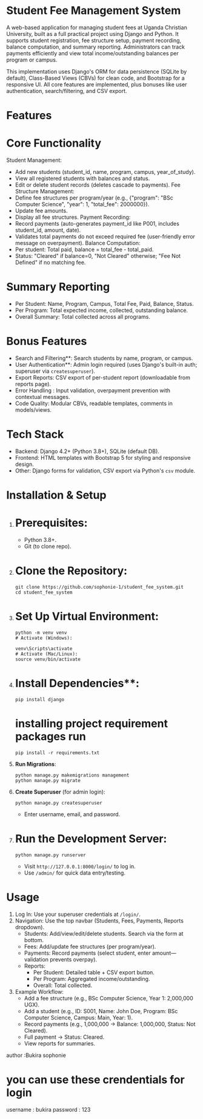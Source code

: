 # Student Fee Management System


A web-based application for managing student fees at Uganda Christian University, built as a full practical project using Django and Python. It supports student registration, fee structure setup, payment recording, balance computation, and summary reporting. Administrators can track payments efficiently and view total income/outstanding balances per program or campus.

This implementation uses Django's ORM for data persistence (SQLite by default), Class-Based Views (CBVs) for clean code, and Bootstrap for a responsive UI. All core features are implemented, plus bonuses like user authentication, search/filtering, and CSV export.

# Features

# Core Functionality
Student Management:
  - Add new students (student_id, name, program, campus, year_of_study).
  - View all registered students with balances and status.
  - Edit or delete student records (deletes cascade to payments).
Fee Structure Management:
  - Define fee structures per program/year (e.g., {"program": "BSc Computer Science", "year": 1, "total_fee": 2000000}).
  - Update fee amounts.
  - Display all fee structures.
Payment Recording:
  - Record payments (auto-generates payment_id like P001, includes student_id, amount, date).
  - Validates total payments do not exceed required fee (user-friendly error message on overpayment).
Balance Computation:
  - Per student: Total paid, balance = total_fee - total_paid.
  - Status: "Cleared" if balance=0, "Not Cleared" otherwise; "Fee Not Defined" if no matching fee.
# Summary Reporting
  - Per Student: Name, Program, Campus, Total Fee, Paid, Balance, Status.
  - Per Program: Total expected income, collected, outstanding balance.
  - Overall Summary: Total collected across all programs.

# Bonus Features
- Search and Filtering**: Search students by name, program, or campus.
- User Authentication**: Admin login required (uses Django's built-in auth; superuser via `createsuperuser`).
- Export Reports: CSV export of per-student report (downloadable from reports page).
- Error Handling : Input validation, overpayment prevention with contextual messages.
- Code Quality: Modular CBVs, readable templates, comments in models/views.

# Tech Stack
- Backend: Django 4.2+ (Python 3.8+), SQLite (default DB).
- Frontend: HTML templates with Bootstrap 5 for styling and responsive design.
- Other: Django forms for validation, CSV export via Python's `csv` module.

# Installation & Setup

1. # Prerequisites:
   - Python 3.8+.
   - Git (to clone repo).

2. # Clone the Repository:
   ```
   git clone https://github.com/sophonie-1/student_fee_system.git
   cd student_fee_system
   ```

3. # Set Up Virtual Environment:
   ```
   python -m venv venv
   # Activate (Windows): 

   venv\Scripts\activate
   # Activate (Mac/Linux):
   source venv/bin/activate
   ```

4. # Install Dependencies**:
   ```
   pip install django
   ```
    # installing project requirement packages run 
   ```
   pip install -r requirements.txt
   ```

5. **Run Migrations**:
   ```
   python manage.py makemigrations management
   python manage.py migrate
   ```

6. **Create Superuser** (for admin login):
   ```
   python manage.py createsuperuser
   ```
   - Enter username, email, and password.

7. # Run the Development Server:
   ```
   python manage.py runserver
   ```
   - Visit `http://127.0.0.1:8000/login/` to log in.
   - Use `/admin/` for quick data entry/testing.

# Usage

1. Log In: Use your superuser credentials at `/login/`.
2. Navigation: Use the top navbar (Students, Fees, Payments, Reports dropdown).
   - Students: Add/view/edit/delete students. Search via the form at bottom.
   - Fees: Add/update fee structures (per program/year).
   - Payments: Record payments (select student, enter amount—validation prevents overpay).
   - Reports:
     - Per Student: Detailed table + CSV export button.
     - Per Program: Aggregated income/outstanding.
     - Overall: Total collected.
3. Example Workflow:
   - Add a fee structure (e.g., BSc Computer Science, Year 1: 2,000,000 UGX).
   - Add a student (e.g., ID: S001, Name: John Doe, Program: BSc Computer Science, Campus: Main, Year: 1).
   - Record payments (e.g., 1,000,000 → Balance: 1,000,000, Status: Not Cleared).
   - Full payment → Status: Cleared.
   - View reports for summaries.


author :Bukira sophonie
# you can use these crendentials for login

username : bukira
password : 123
